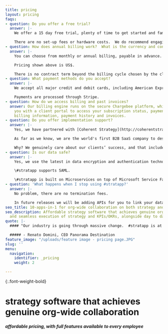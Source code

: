 ```yaml
---
title: pricing
layout: pricing
faqs:
- question: Do you offer a free trial?
  answer: |-
    We offer a 15 day free trial, plenty of time to get started and familiar with #stratapp.

    There are no set-up fees or hardware costs.  We do recommend engaging a coach (see FAQ below on implementation support).
- question: How does annual billing work?  What is the currency and contract term?
  answer: |-
    You can choose from monthly or annual billing, payable in advance.  Annual pricing is discounted 22-29% on monthly pricing.

    Pricing shown above is US$.

    There is no contract term beyond the billing cycle chosen by the client.
- question: What payment methods do you accept?
  answer: |-
    We accept all major credit and debit cards, including American Express, Visa, Mastercard and Diners Club.

    Payments are processed through Stripe.
- question: How do we access billing and past invoices?
  answer: Our billing engine runs on the secure Chargebee platform, which provides
    you with a client portal to access your subscription status, payment methods,
    billing information, payment history and invoices.
- question: Do you offer implementation support?
  answer: |-
    Yes, we have partnered with [Coherent Strategy](http://coherentstrat.com/ "Coherent Strategy") to coach and support our clients on implementation.

    As far as we know, we are the world's first B2B SaaS company to design the implementation methodology for our partners AND we have prescribed reasonable cost budgets for each and every step.

    Why? We genuinely care about our clients’ success, and that includes removing the stress, hassle and unforseen costs of implementation.
- question: Is our data safe?
  answer: |-
    Yes, we use the latest in data encryption and authentication technology.

    \#stratapp supports SAML.

    \#stratapp is built on Microservices on top of Microsoft Service Fabric, hosted on Microsoft Azure.
- question: 'What happens when I stop using #stratapp?'
  answer: |-
    No problem, there are no termination fees.

    In future releases we will be adding APIs for you to link your data to BI tools.
seo_title: 10-apps-in-1 for org-wide collaboration on both strategy and execution
seo_description: Affordable strategy software that achieves genuine org-wide collaboration
  and seamless execution of strategy and KPIs/OKRs, alongside day to day work.
quote: |-
  #### "Our industry is going through massive change.  #stratapp is at the core of our response, connecting our talent across four countries, aligning all of us in real time."

  ##### - Renato Domini, CEO Panorama Destination
feature_image: "/uploads/feature image - pricing page.JPG"
slug: ''
menu:
  navigation:
    identifier: _pricing
    weight: 2

---
```

{:.font-weight-bold}

# strategy software that achieves genuine org-wide collaboration

##### affordable pricing, with full features available to every employee
